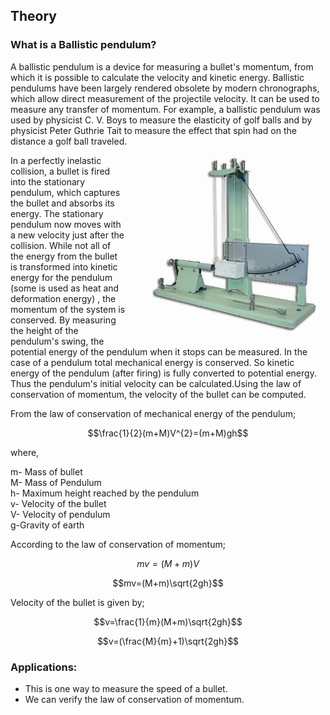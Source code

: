 ## Theory 

### What is a Ballistic pendulum?

A ballistic pendulum is a device for measuring a bullet's momentum, from which it is possible to calculate the velocity and kinetic energy. Ballistic pendulums have been largely rendered obsolete by modern chronographs, which allow direct measurement of the projectile velocity. It can be used to measure any transfer of momentum. For example, a ballistic pendulum was used by physicist C. V. Boys to measure the elasticity of golf balls and by physicist Peter Guthrie Tait to measure the effect that spin had on the distance a golf ball traveled.


<div style="float: right; margin-left: 20px;"> <img src="./images/figure1.jpg" alt="Figure 1" style="max-width: 300px; height: auto;"> <p style="text-align: center; font-size: smaller; font-style: italic;"></p> </div>



In a perfectly inelastic collision, a bullet is fired into the stationary pendulum, which captures the bullet and absorbs its energy. The stationary pendulum now moves with a new velocity just after the collision. While not all of the energy from the bullet is transformed into kinetic energy for the pendulum (some is used as heat and deformation energy) , the momentum of the system is conserved. By measuring the height of the pendulum's swing, the potential energy of the pendulum when it stops can be measured. In the case of a pendulum total mechanical energy is conserved. So kinetic energy of the pendulum (after firing) is fully converted to potential energy. Thus the pendulum's initial velocity can be calculated.Using the law of conservation of momentum, the velocity of the bullet can be computed.

From the law of conservation of mechanical energy of the pendulum;

$$\frac{1}{2}(m+M)V^{2}=(m+M)gh$$

where,

m-  Mass of bullet<br>
M-   Mass of Pendulum<br>
h-    Maximum height reached by the pendulum<br>
v-    Velocity of the bullet<br>
V- Velocity of pendulum<br>
g-Gravity of earth<br>

According to the law of conservation of momentum;

$$mv=(M+m)V$$

$$mv=(M+m)\sqrt{2gh}$$


Velocity of the bullet is given by;

$$v=\frac{1}{m}(M+m)\sqrt{2gh}$$

$$v=(\frac{M}{m}+1)\sqrt{2gh}$$

### Applications:
- This is one way to measure the speed of a bullet.
- We can verify the law of conservation of momentum.
